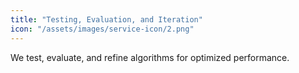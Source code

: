 ```yaml
---
title: "Testing, Evaluation, and Iteration"
icon: "/assets/images/service-icon/2.png"
---
```


We test, evaluate, and refine algorithms for optimized performance.
